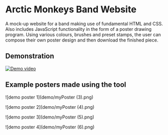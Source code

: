 # Arctic Monkeys Band Website

A mock-up website for a band making use of fundamental HTML and CSS. Also includes JavaScript functionality in the form of a poster drawing program. Using various colours, brushes and preset stamps, the user can compose their own poster design and then download the finished piece.

## Demonstration

[![Demo video](http://img.youtube.com/vi/Z9K39NM7QPA/0.jpg)](http://www.youtube.com/watch?v=Z9K39NM7QPA "website demo")

## Example posters made using the tool

![demo poster 1](demo/myPoster (3).png)

![demo poster 2](demo/myPoster (4).png)

![demo poster 3](demo/myPoster (5).png)

![demo poster 4](demo/myPoster (6).png)
